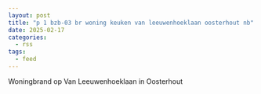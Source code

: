 ```yaml
---
layout: post
title: "p 1 bzb-03 br woning keuken van leeuwenhoeklaan oosterhout nb"
date: 2025-02-17
categories: 
  - rss
tags: 
  - feed
---
```


Woningbrand op Van Leeuwenhoeklaan in Oosterhout
